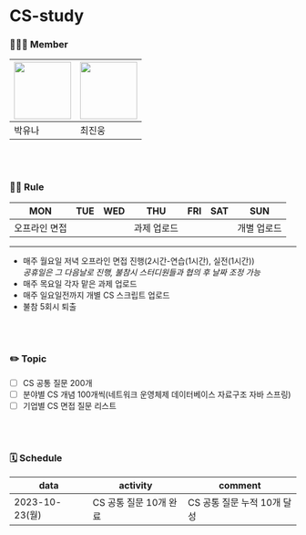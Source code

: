 # CS-study

### 👨🏻‍💻 Member
|<a href="https://github.com/yu07na06"><img src="https://avatars.githubusercontent.com/u/87966321?v=4" width="100" height="100"/></a>|<a href="https://github.com/20131827"><img src="https://avatars.githubusercontent.com/u/90309088?v=4" width="100" height="100"/></a>|
|---|---|
|박유나|최진웅|

<br/><br/>
### 🤙🏻 Rule
|MON|TUE|WED|THU|FRI|SAT|SUN|
|---|---|---|---|---|---|---|
|오프라인 면접|||과제 업로드|||개별 업로드|
---
- 매주 월요일 저녁 오프라인 면접 진행(2시간-연습(1시간), 실전(1시간))<br/>
*공휴일은 그 다음날로 진행, 불참시 스터디원들과 협의 후 날짜 조정 가능*
- 매주 목요일 각자 맡은 과제 업로드
- 매주 일요일전까지 개별 CS 스크립트 업로드
- 불참 5회시 퇴출

<br/><br/>
### ✏️ Topic
- [ ] CS 공통 질문 200개
- [ ] 분야별 CS 개념 100개씩(네트워크 운영체제 데이터베이스 자료구조 자바 스프링)
- [ ] 기업별 CS 면접 질문 리스트 

<br/><br/>
### 🗓 Schedule
|data|activity|comment|
|---|---|--|
|2023-10-23(월)|CS 공통 질문 10개 완료|CS 공통 질문 누적 10개 달성|
